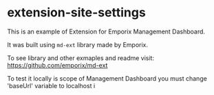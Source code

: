 # extension-site-settings

This is an example of Extension for Emporix Management Dashboard.

It was built using `md-ext` library made by Emporix.

To see library and other exmaples and readme visit: https://github.com/emporix/md-ext

To test it locally is scope of Management Dashboard you must change 'baseUrl' variable to localhost i 


